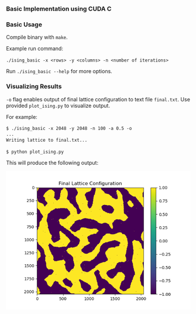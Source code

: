 ### Basic Implementation using CUDA C

### Basic Usage
Compile binary with `make`.

Example run command:

`./ising_basic -x <rows> -y <columns> -n <number of iterations> `

Run `./ising_basic --help` for more options.

### Visualizing Results
`-o` flag enables output of final lattice configuration to text file `final.txt`. Use provided `plot_ising.py` to visualize output.

For example:
```
$ ./ising_basic -x 2048 -y 2048 -n 100 -a 0.5 -o
...
Writing lattice to final.txt...

$ python plot_ising.py
```

This will produce the following output:

![sample_plot.png](sample_plot.png)
